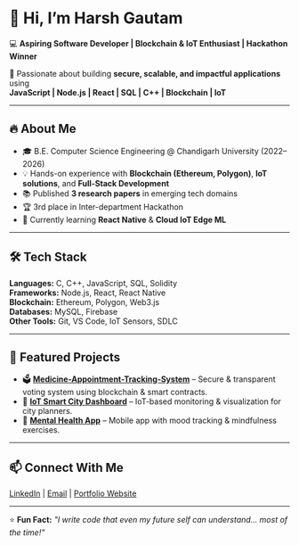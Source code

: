 # 👋 Hi, I’m Harsh Gautam

💻 **Aspiring Software Developer | Blockchain & IoT Enthusiast | Hackathon Winner**

🚀 Passionate about building **secure, scalable, and impactful applications** using  
**JavaScript | Node.js | React | SQL | C++ | Blockchain | IoT**

---

## 🔥 About Me
- 🎓 B.E. Computer Science Engineering @ Chandigarh University (2022–2026)
- 💡 Hands-on experience with **Blockchain (Ethereum, Polygon)**, **IoT solutions**, and **Full-Stack Development**
- 📚 Published **3 research papers** in emerging tech domains
- 🏆 3rd place in Inter-department Hackathon
- 🌱 Currently learning **React Native** & **Cloud IoT Edge ML**

---

## 🛠 Tech Stack
**Languages:** C, C++, JavaScript, SQL, Solidity  
**Frameworks:** Node.js, React, React Native  
**Blockchain:** Ethereum, Polygon, Web3.js  
**Databases:** MySQL, Firebase  
**Other Tools:** Git, VS Code, IoT Sensors, SDLC

---

## 📌 Featured Projects
- 🗳 [**Medicine-Appointment-Tracking-System**](https://github.com/itsharsh9876/Medicine-Appointment-Tracking-System) – Secure & transparent voting system using blockchain & smart contracts.  
- 🌆 [**IoT Smart City Dashboard**](https://github.com/itsharsh9876/iot-smart-city) – IoT-based monitoring & visualization for city planners.  
- 🧠 [**Mental Health App**](https://github.com/itsharsh9876/mental-health-app) – Mobile app with mood tracking & mindfulness exercises.  

---

## 📫 Connect With Me
[LinkedIn](https://www.linkedin.com/in/harshgautam07/) | [Email](mailto:gautamharshu7767@gmail.com) | [Portfolio Website](#)

---

⭐ **Fun Fact:** *"I write code that even my future self can understand… most of the time!"*
